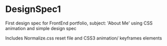 # DesignSpec1

First design spec for FrontEnd portfolio, subject: 'About Me' using CSS animation and simple design spec

Includes Normalize.css reset file and CSS3 animation/ keyframes elements

